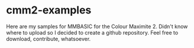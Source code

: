 # cmm2-examples

Here are my samples for MMBASIC for the Colour Maximite 2. Didn't know where to upload so I decided to create a github repository. Feel free to download, contribute, whatsoever.
